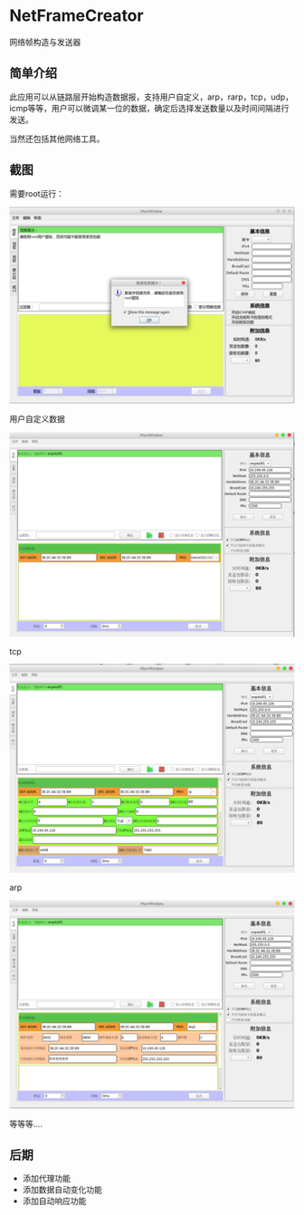 # NetFrameCreator

网络帧构造与发送器

## 简单介绍

此应用可以从链路层开始构造数据报，支持用户自定义，arp，rarp，tcp，udp，icmp等等，用户可以微调某一位的数据，确定后选择发送数量以及时间间隔进行发送。

当然还包括其他网络工具。

## 截图

需要root运行：

![noroot](./imgs/noroot.png)

用户自定义数据

![main](./imgs/main.png)

tcp

![iptcp](./imgs/iptcp.png)

arp

![arp](./imgs/arp.png)

等等等....

## 后期

- 添加代理功能
- 添加数据自动变化功能
- 添加自动响应功能